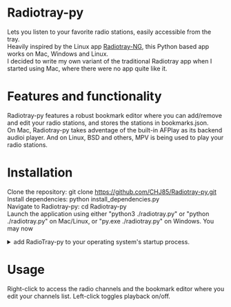 # Radiotray-py
Lets you listen to your favorite radio stations, easily accessible from the tray.  
Heavily inspired by the Linux app [Radiotray-NG](https://github.com/ebruck/radiotray-ng), this Python based app works on Mac, Windows and Linux.  
I decided to write my own variant of the traditional Radiotray app when I started using Mac, where there were no app quite like it.  

# Features and functionality 
Radiotray-py features a robust bookmark editor where you can add/remove and edit your radio stations, and stores the stations in bookmarks.json.  
On Mac, Radiotray-py takes adventage of the built-in AFPlay as its backend audioi player. And on Linux, BSD and others, MPV is being used to play your radio stations.  

# Installation
Clone the repository: git clone https://github.com/CHJ85/Radiotray-py.git  
Install dependencies: python install_dependencies.py  
Navigate to Radiotray-py: cd Radiotray-py  
Launch the application using either "python3 ./radiotray.py" or "python ./radiotray.py" on Mac/Linux, or "py.exe ./radiotray.py" on Windows.
You may now <details><summary> add RadioTray-py to your operating system's startup process.</summary>
Windows: 1. Create a .bat file with the full command inside: py.exe "C:\Path\To\radiotray.py". 2. Place the .bat file in the Startup folder ($\text{Win + R}$, then type shell:startup).<br>
macOS: 1. Create a .sh (shell script) file with the command inside: python3 /Path/To/radiotray.py. 2. Go to System Settings $\rightarrow$ Users & Groups $\rightarrow$ Login Items and add the .sh file.<br>
Linux: Search for Startup Applications (or AutoStart) in the application launcher, click Add, and enter the full command (i.e python3 /path/to/radiotray.py).
</details>

# Usage
Right-click to access the radio channels and the bookmark editor where you edit your channels list.
Left-click toggles playback on/off.
